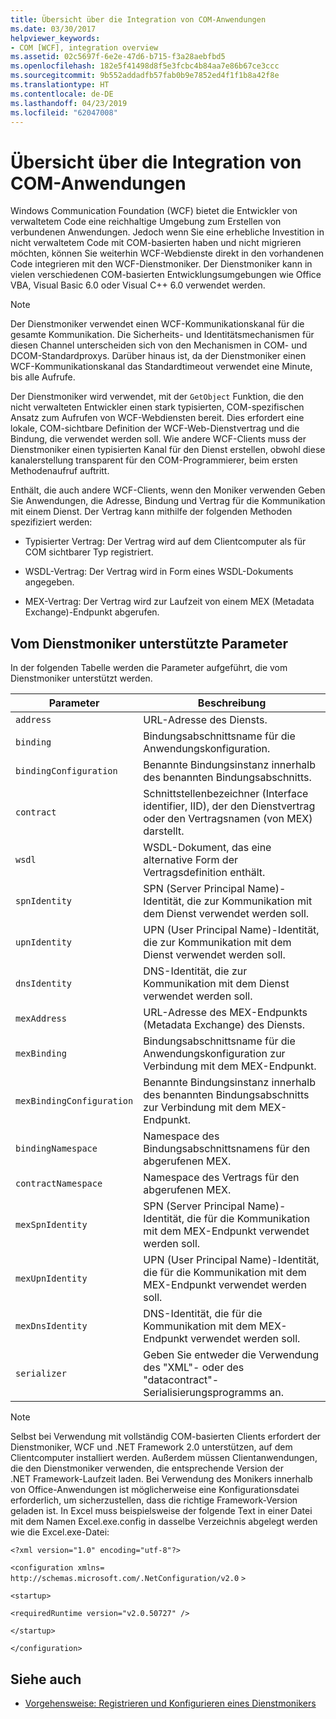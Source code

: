 ```yaml
---
title: Übersicht über die Integration von COM-Anwendungen
ms.date: 03/30/2017
helpviewer_keywords:
- COM [WCF], integration overview
ms.assetid: 02c5697f-6e2e-47d6-b715-f3a28aebfbd5
ms.openlocfilehash: 182e5f41498d8f5e3fcbc4b84aa7e86b67ce3ccc
ms.sourcegitcommit: 9b552addadfb57fab0b9e7852ed4f1f1b8a42f8e
ms.translationtype: HT
ms.contentlocale: de-DE
ms.lasthandoff: 04/23/2019
ms.locfileid: "62047008"
---
```

# <a name="integrating-with-com-applications-overview"></a>Übersicht über die Integration von COM-Anwendungen
Windows Communication Foundation (WCF) bietet die Entwickler von verwaltetem Code eine reichhaltige Umgebung zum Erstellen von verbundenen Anwendungen. Jedoch wenn Sie eine erhebliche Investition in nicht verwaltetem Code mit COM-basierten haben und nicht migrieren möchten, können Sie weiterhin WCF-Webdienste direkt in den vorhandenen Code integrieren mit den WCF-Dienstmoniker. Der Dienstmoniker kann in vielen verschiedenen COM-basierten Entwicklungsumgebungen wie Office VBA, Visual Basic 6.0 oder Visual C++ 6.0 verwendet werden.  
  
> [!NOTE]
>  Der Dienstmoniker verwendet einen WCF-Kommunikationskanal für die gesamte Kommunikation. Die Sicherheits- und Identitätsmechanismen für diesen Channel unterscheiden sich von den Mechanismen in COM- und DCOM-Standardproxys. Darüber hinaus ist, da der Dienstmoniker einen WCF-Kommunikationskanal das Standardtimeout verwendet eine Minute, bis alle Aufrufe.  
  
 Der Dienstmoniker wird verwendet, mit der `GetObject` Funktion, die den nicht verwalteten Entwickler einen stark typisierten, COM-spezifischen Ansatz zum Aufrufen von WCF-Webdiensten bereit. Dies erfordert eine lokale, COM-sichtbare Definition der WCF-Web-Dienstvertrag und die Bindung, die verwendet werden soll. Wie andere WCF-Clients muss der Dienstmoniker einen typisierten Kanal für den Dienst erstellen, obwohl diese kanalerstellung transparent für den COM-Programmierer, beim ersten Methodenaufruf auftritt.  
  
 Enthält, die auch andere WCF-Clients, wenn den Moniker verwenden Geben Sie Anwendungen, die Adresse, Bindung und Vertrag für die Kommunikation mit einem Dienst. Der Vertrag kann mithilfe der folgenden Methoden spezifiziert werden:  
  
- Typisierter Vertrag: Der Vertrag wird auf dem Clientcomputer als für COM sichtbarer Typ registriert.  
  
- WSDL-Vertrag: Der Vertrag wird in Form eines WSDL-Dokuments angegeben.  
  
- MEX-Vertrag: Der Vertrag wird zur Laufzeit von einem MEX (Metadata Exchange)-Endpunkt abgerufen.  
  
## <a name="parameters-supported-by-the-service-moniker"></a>Vom Dienstmoniker unterstützte Parameter  
 In der folgenden Tabelle werden die Parameter aufgeführt, die vom Dienstmoniker unterstützt werden.  
  
|Parameter|Beschreibung|  
|---------------|-----------------|  
|`address`|URL-Adresse des Diensts.|  
|`binding`|Bindungsabschnittsname für die Anwendungskonfiguration.|  
|`bindingConfiguration`|Benannte Bindungsinstanz innerhalb des benannten Bindungsabschnitts.|  
|`contract`|Schnittstellenbezeichner (Interface identifier, IID), der den Dienstvertrag oder den Vertragsnamen (von MEX) darstellt.|  
|`wsdl`|WSDL-Dokument, das eine alternative Form der Vertragsdefinition enthält.|  
|`spnIdentity`|SPN (Server Principal Name)-Identität, die zur Kommunikation mit dem Dienst verwendet werden soll.|  
|`upnIdentity`|UPN (User Principal Name)-Identität, die zur Kommunikation mit dem Dienst verwendet werden soll.|  
|`dnsIdentity`|DNS-Identität, die zur Kommunikation mit dem Dienst verwendet werden soll.|  
|`mexAddress`|URL-Adresse des MEX-Endpunkts (Metadata Exchange) des Diensts.|  
|`mexBinding`|Bindungsabschnittsname für die Anwendungskonfiguration zur Verbindung mit dem MEX-Endpunkt.|  
|`mexBindingConfiguration`|Benannte Bindungsinstanz innerhalb des benannten Bindungsabschnitts zur Verbindung mit dem MEX-Endpunkt.|  
|`bindingNamespace`|Namespace des Bindungsabschnittsnamens für den abgerufenen MEX.|  
|`contractNamespace`|Namespace des Vertrags für den abgerufenen MEX.|  
|`mexSpnIdentity`|SPN (Server Principal Name)-Identität, die für die Kommunikation mit dem MEX-Endpunkt verwendet werden soll.|  
|`mexUpnIdentity`|UPN (User Principal Name)-Identität, die für die Kommunikation mit dem MEX-Endpunkt verwendet werden soll.|  
|`mexDnsIdentity`|DNS-Identität, die für die Kommunikation mit dem MEX-Endpunkt verwendet werden soll.|  
|`serializer`|Geben Sie entweder die Verwendung des "XML"- oder des "datacontract"-Serialisierungsprogramms an.|  
  
> [!NOTE]
>  Selbst bei Verwendung mit vollständig COM-basierten Clients erfordert der Dienstmoniker, WCF und .NET Framework 2.0 unterstützen, auf dem Clientcomputer installiert werden. Außerdem müssen Clientanwendungen, die den Dienstmoniker verwenden, die entsprechende Version der .NET Framework-Laufzeit laden. Bei Verwendung des Monikers innerhalb von Office-Anwendungen ist möglicherweise eine Konfigurationsdatei erforderlich, um sicherzustellen, dass die richtige Framework-Version geladen ist. In Excel muss beispielsweise der folgende Text in einer Datei mit dem Namen Excel.exe.config in dasselbe Verzeichnis abgelegt werden wie die Excel.exe-Datei:  
>   
>  `<?xml version="1.0" encoding="utf-8"?>`  
>   
>  `<configuration xmlns=` `http://schemas.microsoft.com/.NetConfiguration/v2.0` `>`  
>   
>  `<startup>`  
>   
>  `<requiredRuntime version="v2.0.50727" />`  
>   
>  `</startup>`  
>   
>  `</configuration>`  
  
## <a name="see-also"></a>Siehe auch

- [Vorgehensweise: Registrieren und Konfigurieren eines Dienstmonikers](../../../../docs/framework/wcf/feature-details/how-to-register-and-configure-a-service-moniker.md)
